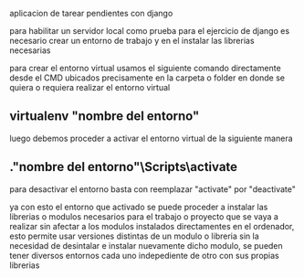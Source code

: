 aplicacion de tarear pendientes con django

para habilitar un servidor local como prueba para el ejercicio de django es necesario crear un entorno de trabajo y en el instalar las librerias necesarias

para crear el entorno virtual usamos el siguiente comando directamente desde el CMD ubicados precisamente en la carpeta o folder en donde se quiera o requiera realizar el entorno virtual

##	virtualenv "nombre del entorno"

luego debemos proceder a activar el entorno virtual de la siguiente manera

##	."nombre del entorno"\Scripts\activate

para desactivar el entorno basta con reemplazar "activate" por "deactivate"

ya con esto el entorno que activado se puede proceder a instalar las librerias o modulos necesarios para el trabajo o proyecto que se vaya a realizar sin afectar a los modulos instalados directamentes en el ordenador, esto permite usar versiones distintas de un modulo o libreria sin la necesidad de desintalar e instalar nuevamente dicho modulo, se pueden tener diversos entornos cada uno indepediente de otro con sus propias librerias
